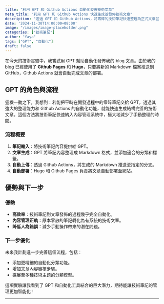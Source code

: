```yaml
---
title: "利用 GPT 和 Github Actions 自動化發佈技術文章"
meta_title: "利用 GPT 和 Github Actions 快速生成並發佈技術文章"
description: "透過 GPT 和 Github Actions，將零碎的技術筆記快速整理為正式文章並自動發佈，提升內容管理效率。"
date: '2024-11-30T14:00:00+08:00'
image: "/images/image-placeholder.png"
categories: ["技術筆記"]
author: "Yaya"
tags: ["GPT", "自動化"]
draft: false
---
```


在今天的技術實驗中，我嘗試用 GPT 幫助自動化發佈我的 blog 文章。由於我的 blog 已經使用了 **Github Pages** 和 **Hugo**，只要將新的 Markdown 檔案推送到 GitHub，Github Actions 就會自動完成文章的部署。

## GPT 的角色與流程

靈機一動之下，我想到：若能把平時在開發過程中的零碎筆記交給 GPT，透過其強大的整理能力和 Github Actions 的自動化功能，就能快速生成結構完善的技術文章。這個方法將技術筆記快速納入內容管理系統中，極大地減少了手動整理的時間。

### 流程概要

1. **筆記輸入**：將技術筆記內容提供給 GPT。
2. **文章生成**：GPT 將筆記內容整理成 Markdown 格式，並添加適合的分類和標籤。
3. **自動上傳**：透過 Github Actions，將生成的 Markdown 推送至指定的分支。
4. **自動部署**：Hugo 和 Github Pages 負責將文章自動部署至網站。

## 優勢與下一步

### 優勢

- **高效率**：技術筆記到文章發佈的過程幾乎完全自動化。
- **內容管理正軌**：原本零散的筆記轉化為有系統的技術文章。
- **降低人為錯誤**：減少手動操作帶來的潛在問題。

### 下一步優化

未來我計劃進一步完善這個流程，包括：
- 添加更精細的自動化分類功能。
- 增加文章內容審核步驟。
- 擴展至多種技術主題的分類模型。

這項實驗讓我看到了 GPT 和自動化工具結合的巨大潛力，期待能讓技術筆記的管理更加智能化！

---
